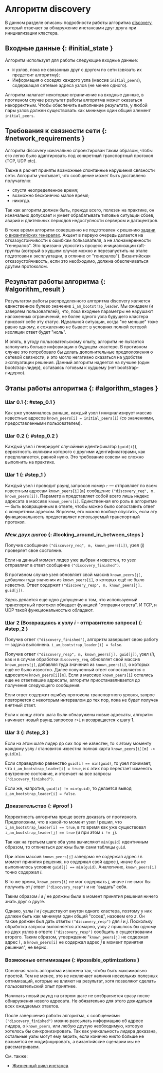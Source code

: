 # Алгоритм discovery

В данном разделе описаны подробности работы алгоритма
[discovery](../overview/glossary.md#discovery), который отвечает за обнаружение
инстансами друг друга при инициализации кластера.

## Входные данные {: #initial_state }

Алгоритм использует для работы следующие входные данные:

- `N` узлов, пока не связанных друг с другом по сети (связать их
  предстоит алгоритму);
- Информация о соседях каждого узла (массив `initial_peers`), содержащая
  сетевые адреса узлов (не менее одного).

Алгоритм налагает некоторые ограничение на входные данные, в противном
случае результат работы алгоритма может оказаться некорректным. Чтобы
обеспечить выполнение результата, у любой пары узлов должен существовать
как минимум один общий элемент `initial_peers`.

## Требования к связности сети {: #network_requirements }

Алгоритм discovery изначально спроектирован таким образом, чтобы его легко было
адаптировать под конкретный транспортный протокол (TCP, UDP etc).

Также в расчет приняты возможные спонтанные нарушения связности сети.
Алгоритм учитывает, что сообщение может быть доставлено получателю:

- спустя неопределенное время;
- возможно бесконечно малое время;
- никогда.

Так как алгоритм должен быть, прежде всего, полезен на практике, он
изначально допускает и умеет обрабатывать типовые ситуации сбоев, аварий
и длительных периодов недоступности сервером и датацентров.

В тоже время алгоритм совершенно не подготовлен к решению [задачи о
византийских
генералах](https://ru.wikipedia.org/wiki/Задача_византийских_генералов).
Акцент в первую очередь делается на отказоустойчивости к ошибкам
пользователя, а не злонамеренности "генералов". Это призвано упростить
процесс инициализации raft-группы (который в худшем случае можно и
перезапустить на этапе подготовки к эксплуатации, в отличие от
"генералов"). Византийская отказоустойчивость, если это необходимо,
должна обеспечиваться другим протоколом.

## Результат работы алгоритма {: #algorithm_result }

Результатом работы распределенного алгоритма discovery является единственное
булево значение `i_am_bootstrap_leader`. Мы ожидаем (и заверяем пользователей),
что, пока входные параметры не нарушают наложенных ограничений, не более
одного узла будущего кластера присвоят себе эту статус. Идеальной ситуации,
когда "не меньше" тоже равно одному, к сожалению не бывает: в условиях полной
сетевой изоляции ответ будет "ноль".

И опять, в угоду пользовательскому опыту, алгоритм не пытается
заполучить больше информации о будущем кластере. В противном случае это
потребовало бы делать дополнительные предположения о сетевой связности,
и это могло негативно сказаться на удобстве эксплуатации решения. Данный
алгоритм надеется на лучшее (один bootstrap-лидер), оставаясь готовым к
худшему (нет bootstrap-лидеров).

## Этапы работы алгоритма {: #algorithm_stages }

### **Шаг 0.1** {: #step_0.1 }

Как уже упоминалось раньше, каждый узел _i_ инициализирует массив
известных адресов `known_peers[i] = initial_peers[i]` (со значениями,
предоставленными пользователем).

### **Шаг 0.2** {: #step_0.2 }

Каждый узел _i_ генерирует случайный идентификатор (`guid[i]`),
вероятность коллизии которого с другими идентификаторами, как
предполагается, равной нулю. Это требование совсем не сложно выполнить
на практике.

### **Шаг 1** {: #step_1 }

Каждый узел _i_ проводит раунд запросов номер `r` — отправляет по всем
известным адресам `known_peers[i][m]` сообщение `("discovery_req", m,
known_peers[i])`. Параметр `m` представляет собой всего лишь индекс
адресата в массиве `known_peers[i]`. Единственная его роль в алгоритме —
быть возвращенным в ответе, чтобы можно было сопоставить ответ с
конкретным адресом. Впрочем, его можно вообще опустить, если эту
функциональность предоставляет используемый транспортный протокол.

### _Меж двух шагов_ {: #looking_around_in_between_steps }

Получив сообщение `("discovery_req", m, known_peers[i])`, узел (_j_)
проверяет свое состояние.

Если на данный момент лидер уже выбран и известен, то узел отправляет в
ответ сообщение `("discovery_finished")`.

В противном случае узел обновляет свой массив `known_peers[j]`, добавляя
туда значения из `known_peers[i]`, о которых ещё не было известно.
Ответ содержит `("discovery_resp", m, known_peers[j], guid[j])`.

Здесь делается еще одно допущение о том, что используемый транспортный
протокол обладает функцией "отправки ответа". И TCP, и UDP такой
функциональностью обладают.

### **Шаг 2** (Возвращаясь к узлу _i_ - отправителю запроса) {: #step_2 }

Получив ответ `("discovery_finished")`, алгоритм завершает свою работу —
задача выполнена. `i_am_bootstrap_leader[i] = false`.

Получив ответ `("discovery_resp", m, known_peers[j], guid[j])`, узел (_i_),
как и в случае обработки `discovery_req`, обновляет свой массив `known_peers[j]`,
добавляя туда значения из `known_peers[i]`, о которых ещё не было известно.
Далее полученный ответ сопоставляется с адресатом `known_peers[i][m]`.
Если в массиве `known_peers[i]` остались еще не ответившие адресаты,
алгоритм приостанавливается до получения следующего сообщения.

Если ответ содержит ошибку протокола транспортного уровня, запрос
повторяется с некоторым интервалом до тех пор, пока не будет получен
внятный ответ.

Если к концу этого шага были обнаружены новые адресаты, алгоритм
начинает новый раунд запросов `r+1` и возвращается к шагу 1.

### **Шаг 3** {: #step_3 }

Если на этом шаге лидер до сих пор не известен, то к этому моменту каждому узлу
_i_ становится известна полная карта `known_peers[i][m] -> guid[m]`.

Если справедливо равенство `guid[i] == min(guid)`, то узел понимает, что
`i_am_bootstrap_leader[i] = true`, и с этих пор перестает изменять
внутреннее состояние, и отвечает на все запросы
`("discovery_finished")`.

Если же, напротив, `guid[i] != min(guid)`, то делается вывод `i_am_bootstrap_leader[i]
= false`.

### Доказательство {: #proof }

Корректность алгоритма проще всего доказать от противного. Предположим,
что в какой-то момент узел _i_ решил, что `i_am_bootstrap_leader[i] ==
true`, в то время как уже существовал `i_am_bootstrap_leader[j] == true`
(и при этом `i != j`).

Так как на третьем шаге оба узла вычисляют `min(guid)` идентичным
образом, то отличаться должны были сами таблицы `guid`.

При этом массив `known_peers[j]` заведомо не содержал адрес _i_ в момент
принятия решения, но содержал свой адрес _j_, иначе бы не выполнилось
условие `guid[j] == min(guid)`. Аналогично, `known_peers[i]` точно
содержал _i_.

В то же время, `known_peers[i]` не мог содержать _j_, иначе _i_ не смог
бы получить от _j_ ответ `("discovery_resp")` и не “выдать” себя.

Таким образом _i_ и _j_ не должны были в момент принятия решения ничего
знать друг о друге.

Однако, узлы _i_ и _j_ существуют внутри одного кластера,
поэтому у них должен быть как минимум один общий "сосед", назовем его _z_.
Он также должен был дать ответы `("discovery_resp")` для _i_ и _j_.
Поскольку обработка запроса выполняется атомарно, узлу _z_ пришлось бы
одному из двух узлов в ответе `("discovery_resp")` сообщить о существовании второго.
Таким образом, утверждение "`known_peers[j]` не содержал адрес _i_ ,
а `known_peers[i]` не содержал адрес _j_ в момент принятия решения", не верно.

### Возможные оптимизации {: #possible_optimizations }

Основная часть алгоритма изложена так, чтобы быть максимально простой.
Тем не менее, это не исключает наличия нескольких полезных оптимизаций,
которые не влияют на результат, хотя позволяют сделать пользовательский
опыт приятнее.

Начинать новый раунд на втором шаге не возбраняется сразу после
обнаружения нового адресата. Не обязательно для этого дожидаться всех
ожидаемых ответов.

После завершения работы алгоритма, с сообщениями
`("discovery_finished")` можно рассылать информацию об адресе лидера, о
`known_peers`, или любую другую необходимую, которую хотелось бы
синхронизировать. Так как уникальность лидера доказана, остальные узлы
могут ему верить, если конечно никто больше не возьмется ее
модифицировать, а византийские сценарии мы не рассматриваем.

См. также:

- [Жизненный цикл инстанса](../architecture/instance_lifecycle.md).
